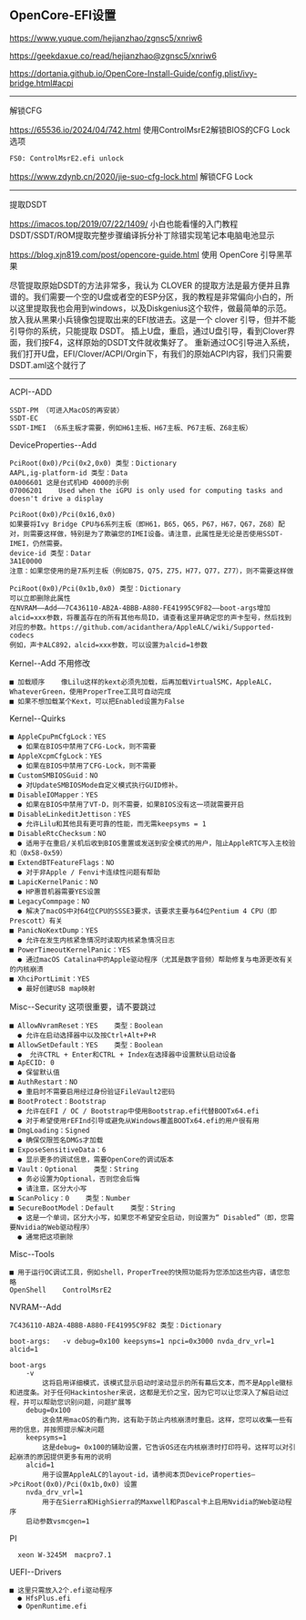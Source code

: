 ## OpenCore-EFI设置

https://www.yuque.com/hejianzhao/zgnsc5/xnriw6

https://geekdaxue.co/read/hejianzhao@zgnsc5/xnriw6
   
https://dortania.github.io/OpenCore-Install-Guide/config.plist/ivy-bridge.html#acpi


------------------------------------------------------------------------------------------

解锁CFG



https://65536.io/2024/04/742.html 使用ControlMsrE2解锁BIOS的CFG Lock选项

    FS0: ControlMsrE2.efi unlock


https://www.zdynb.cn/2020/jie-suo-cfg-lock.html 解锁CFG Lock

------------------------------------------------------------------------------------------

提取DSDT

https://imacos.top/2019/07/22/1409/  小白也能看懂的入门教程DSDT/SSDT/ROM提取完整步骤编译拆分补丁除错实现笔记本电脑电池显示

https://blog.xjn819.com/post/opencore-guide.html
使用 OpenCore 引导黑苹果

尽管提取原始DSDT的方法非常多，我认为 CLOVER 的提取方法是最方便并且靠谱的。我们需要一个空的U盘或者空的ESP分区，我的教程是非常偏向小白的，所以这里提取我也会用到windows，以及Diskgenius这个软件，做最简单的示范。
放入我从黑果小兵镜像包提取出来的EFI放进去。这是一个 clover 引导，但并不能引导你的系统，只能提取 DSDT。
插上U盘，重启，通过U盘引导，看到Clover界面，我们按F4，这样原始的DSDT文件就收集好了。
重新通过OC引导进入系统，我们打开U盘，EFI/Clover/ACPI/Orgin下，有我们的原始ACPI内容，我们只需要DSDT.aml这个就行了


------------------------------------------------------------------------------------------

ACPI--ADD

    SSDT-PM （可进入MacOS的再安装）
    SSDT-EC
    SSDT-IMEI （6系主板才需要，例如H61主板、H67主板、P67主板、Z68主板）




DeviceProperties--Add

    PciRoot(0x0)/Pci(0x2,0x0) 类型：Dictionary
    AAPL,ig-platform-id 类型：Data
    0A006601 这是台式机HD 4000的示例
    07006201 	Used when the iGPU is only used for computing tasks and doesn't drive a display

    PciRoot(0x0)/Pci(0x16,0x0)
    如果要将Ivy Bridge CPU与6系列主板（即H61，B65，Q65，P67，H67，Q67，Z68）配对，则需要这样做，特别是为了欺骗您的IMEI设备。请注意，此属性是无论是否使用SSDT-IMEI，仍然需要。
    device-id 类型：Datar
    3A1E0000
    注意：如果您使用的是7系列主板（例如B75，Q75，Z75，H77，Q77，Z77），则不需要这样做

    PciRoot(0x0)/Pci(0x1b,0x0) 类型：Dictionary
    可以立即删除此属性
    在NVRAM——Add——7C436110-AB2A-4BBB-A880-FE41995C9F82——boot-args增加alcid=xxx参数，将覆盖存在的所有其他布局ID，请查看这里并确定您的声卡型号，然后找到对应的参数。https://github.com/acidanthera/AppleALC/wiki/Supported-codecs
    例如，声卡ALC892，alcid=xxx参数，可以设置为alcid=1参数




 Kernel--Add    不用修改
 
    ■ 加载顺序    像Lilu这样的kext必须先加载，后再加载VirtualSMC，AppleALC，WhateverGreen，使用ProperTree工具可自动完成
    ■ 如果不想加载某个Kext，可以把Enabled设置为False

    
 Kernel--Quirks

    ■ AppleCpuPmCfgLock：YES    
      ● 如果在BIOS中禁用了CFG-Lock，则不需要
    ■ AppleXcpmCfgLock：YES    
      ● 如果在BIOS中禁用了CFG-Lock，则不需要
    ■ CustomSMBIOSGuid：NO    
      ● 对UpdateSMBIOSMode自定义模式执行GUID修补。
    ■ DisableIOMapper：YES    
      ● 如果在BIOS中禁用了VT-D，则不需要，如果BIOS没有这一项就需要开启
    ■ DisableLinkeditJettison：YES   
      ● 允许Lilu和其他具有更可靠的性能，而无需keepsyms = 1
    ■ DisableRtcChecksum：NO    
      ● 适用于在重启/关机后收到BIOS重置或发送到安全模式的用户，阻止AppleRTC写入主校验和（0x58-0x59）
    ■ ExtendBTFeatureFlags：NO
      ● 对于非Apple / Fenvi卡连续性问题有帮助
    ■ LapicKernelPanic：NO    
      ● HP惠普机器需要YES设置
    ■ LegacyCommpage：NO
      ● 解决了macOS中对64位CPU的SSSE3要求，该要求主要与64位Pentium 4 CPU（即Prescott）有关
    ■ PanicNoKextDump：YES
      ● 允许在发生内核紧急情况时读取内核紧急情况日志
    ■ PowerTimeoutKernelPanic：YES
      ● 通过macOS Catalina中的Apple驱动程序（尤其是数字音频）帮助修复与电源更改有关的内核崩溃
    ■ XhciPortLimit：YES
      ● 最好创建USB map映射

  
      

 Misc--Security    这项很重要，请不要跳过
 
    ■ AllowNvramReset：YES    类型：Boolean
      ● 允许在启动选择器中以及按Ctrl+Alt+P+R
    ■ AllowSetDefault：YES    类型：Boolean
      ●  允许CTRL + Enter和CTRL + Index在选择器中设置默认启动设备
    ■ ApECID: 0
      ● 保留默认值
    ■ AuthRestart：NO
      ● 重启时不需要启用经过身份验证FileVault2密码
    ■ BootProtect：Bootstrap
      ● 允许在EFI / OC / Bootstrap中使用Bootstrap.efi代替BOOTx64.efi
      ● 对于希望使用rEFInd引导或避免从Windows覆盖BOOTx64.efi的用户很有用
    ■ DmgLoading：Signed
      ● 确保仅限签名DMGs才加载
    ■ ExposeSensitiveData：6
      ● 显示更多的调试信息，需要OpenCore的调试版本
    ■ Vault：Optional    类型：String
      ● 务必设置为Optional，否则您会后悔
      ● 请注意，区分大小写
    ■ ScanPolicy：0    类型：Number
    ■ SecureBootModel：Default    类型：String
      ● 这是一个单词，区分大小写，如果您不希望安全启动，则设置为“ Disabled”（即，您需要Nvidia的Web驱动程序）
      ● 通常把这项删除


 Misc--Tools
 
    ■ 用于运行OC调试工具，例如shell，ProperTree的快照功能将为您添加这些内容，请您忽略
    OpenShell    ControlMsrE2

NVRAM--Add

    7C436110-AB2A-4BBB-A880-FE41995C9F82 类型：Dictionary

    boot-args:   -v debug=0x100 keepsyms=1 npci=0x3000 nvda_drv_vrl=1  alcid=1

    boot-args
        -v
            这将启用详细模式，该模式显示启动时滚动显示的所有幕后文本，而不是Apple徽标和进度条。对于任何Hackintosher来说，这都是无价之宝，因为它可以让您深入了解启动过程，并可以帮助您识别问题，问题扩展等
        debug=0x100
            这会禁用macOS的看门狗，这有助于防止内核崩溃时重启。这样，您可以收集一些有用的信息，并按照提示解决问题
        keepsyms=1
            这是debug= 0x100的辅助设置，它告诉OS还在内核崩溃时打印符号。这样可以对引起崩溃的原因提供更多有用的说明
        alcid=1
            用于设置AppleALC的layout-id，请参阅本页DeviceProperties—>PciRoot(0x0)/Pci(0x1b,0x0) 设置
        nvda_drv_vrl=1 
            用于在Sierra和HighSierra的Maxwell和Pascal卡上启用Nvidia的Web驱动程序
        启动参数vsmcgen=1

PI

      xeon W-3245M  macpro7.1

UEFI--Drivers

    ■ 这里只需放入2个.efi驱动程序
      ● HfsPlus.efi
      ● OpenRuntime.efi

      
